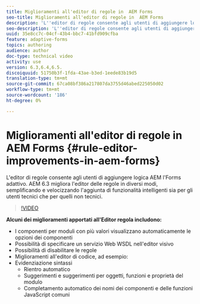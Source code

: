 ```yaml
---
title: Miglioramenti all'editor di regole in  AEM Forms
seo-title: Miglioramenti all'editor di regole in  AEM Forms
description: 'L''editor di regole consente agli utenti di aggiungere logica AEM l''Forms adattivo. AEM 6.3 migliora l''editor delle regole in diversi modi, semplificando e velocizzando l''aggiunta di funzionalità intelligenti sia per gli utenti tecnici che per quelli non tecnici. '
seo-description: 'L''editor di regole consente agli utenti di aggiungere logica AEM l''Forms adattivo. AEM 6.3 migliora l''editor delle regole in diversi modi, semplificando e velocizzando l''aggiunta di funzionalità intelligenti sia per gli utenti tecnici che per quelli non tecnici. '
uuid: 35e8cc7c-04cf-43b4-bbc7-41bfd909cfba
feature: adaptive-forms
topics: authoring
audience: author
doc-type: technical video
activity: use
version: 6.3,6.4,6.5.
discoiquuid: 51750b3f-1fda-43ae-b3ed-1eede83b19d5
translation-type: tm+mt
source-git-commit: 67ca08bf386a217807da3755d46abed225050d02
workflow-type: tm+mt
source-wordcount: '186'
ht-degree: 0%

---
```



# Miglioramenti all&#39;editor di regole in  AEM Forms {#rule-editor-improvements-in-aem-forms}

L&#39;editor di regole consente agli utenti di aggiungere logica AEM l&#39;Forms adattivo. AEM 6.3 migliora l&#39;editor delle regole in diversi modi, semplificando e velocizzando l&#39;aggiunta di funzionalità intelligenti sia per gli utenti tecnici che per quelli non tecnici.

>[!VIDEO](https://video.tv.adobe.com/v/19653?quality=9&learn=on)

**Alcuni dei miglioramenti apportati all&#39;Editor regola includono:**

* I componenti per moduli con più valori visualizzano automaticamente le opzioni dei componenti
* Possibilità di specificare un servizio Web WSDL nell&#39;editor visivo
* Possibilità di disabilitare le regole
* Miglioramenti all&#39;editor di codice, ad esempio:
* Evidenziazione sintassi
   * Rientro automatico
   * Suggerimenti e suggerimenti per oggetti, funzioni e proprietà del modulo
   * Completamento automatico dei nomi dei componenti e delle funzioni JavaScript comuni
